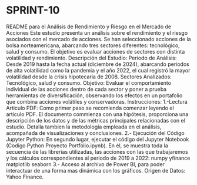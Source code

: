 # SPRINT-10
README para el Análisis de Rendimiento y Riesgo en el Mercado de Acciones
Este estudio presenta un análisis sobre el rendimiento y el riesgo asociados con el mercado de acciones. Se han seleccionado acciones de la bolsa norteamericana, abarcando tres sectores diferentes: tecnológico, salud y consumo. El objetivo es evaluar acciones de sectores con distinta volatilidad y rendimiento.
Descripción del Estudio:
  Periodo de Análisis: Desde 2019 hasta la fecha actual (diciembre de 2024), abarcando periodos de alta volatilidad como la pandemia y el año 2022, el cual registró la mayor volatilidad desde la crisis hipotecaria de 2008.
  Sectores Analizados: Tecnológico, salud y consumo.
  Objetivo: Evaluar el comportamiento individual de las acciones dentro de cada sector y poner a prueba herramientas de diversificación, observando los efectos en un portafolio que combina acciones volátiles y conservadoras.
Instrucciones:
1.-Lectura Articulo PDF: Como primer paso se recomienda comenzar leyendo el artículo PDF. El documento commienza con una hipótesis, proporciona una descripción de los datos y de las métricas principales relacionadas con el estudio. Detalla tambien la metodología empleada en el análisis, acompañada de visualizaciones y conclusiones.
2.- Ejecución del Código Jupyter Python: En segundo lugar, ejecutar el código del Jupyter Notebook (Codigo Python Proyecto Portfolio.ipynb). En él, se muestra toda la secuencia de las librerías utilizadas, las acciones con las que trabajaremos y los cálculos correspondientes al periodo de 2019 a 2022:
numpy
yfinance
matplotlib
seaborn
3.- Acceso al archivo de Power BI, para poder interactuar de una forma mas dinámica con los gráficos. 
Origen de Datos: Yahoo Finance.
